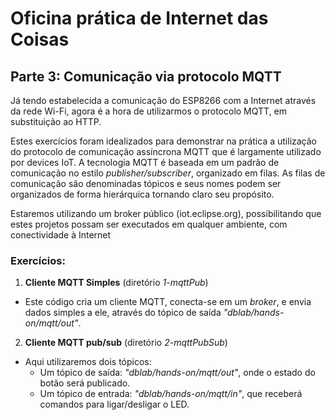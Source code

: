 # Oficina prática de Internet das Coisas

## Parte 3: Comunicação via protocolo MQTT

Já tendo estabelecida a comunicação do ESP8266 com a Internet através da rede Wi-Fi, agora é a hora de utilizarmos o protocolo MQTT, em substituição ao HTTP.

Estes exercícios foram idealizados para demonstrar na prática a utilização do protocolo de comunicação assíncrona MQTT que é largamente utilizado por devices IoT. A tecnologia MQTT é baseada em um padrão de comunicação no estilo _publisher/subscriber_, organizado em filas. As filas de comunicação são denominadas tópicos e seus nomes podem ser organizados de forma hierárquica tornando claro seu propósito.

Estaremos utilizando um broker público (iot.eclipse.org), possibilitando que estes projetos possam ser executados em qualquer ambiente, com conectividade à Internet

### Exercícios:
1. **Cliente MQTT Simples** (diretório _1-mqttPub_)
 * Este código cria um cliente MQTT, conecta-se em um _broker_, e envia dados simples a ele, através do tópico de saída _"dblab/hands-on/mqtt/out"_.

2. **Cliente MQTT pub/sub** (diretório _2-mqttPubSub_)
 * Aqui utilizaremos dois tópicos:
   * Um tópico de saída: _"dblab/hands-on/mqtt/out"_, onde o estado do botão será publicado.
   * Um tópico de entrada: _"dblab/hands-on/mqtt/in"_, que receberá comandos para ligar/desligar o LED.
